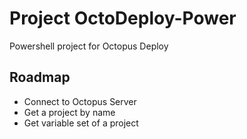 # Project OctoDeploy-Power
Powershell project for Octopus Deploy

## Roadmap

* Connect to Octopus Server
* Get a project by name
* Get variable set of a project
